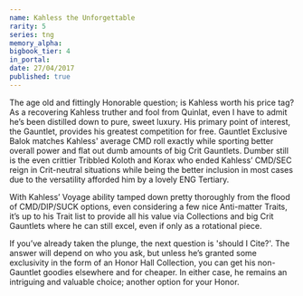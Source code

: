 ```yaml
---
name: Kahless the Unforgettable
rarity: 5
series: tng
memory_alpha:
bigbook_tier: 4
in_portal:
date: 27/04/2017
published: true
---
```


The age old and fittingly Honorable question; is Kahless worth his price tag? As a recovering Kahless truther and fool from Quinlat, even I have to admit he’s been distilled down to pure, sweet luxury.
His primary point of interest, the Gauntlet, provides his greatest competition for free. Gauntlet Exclusive Balok matches Kahless' average CMD roll exactly while sporting better overall power and flat out dumb amounts of big Crit Gauntlets. Dumber still is the even crittier Tribbled Koloth and Korax who ended Kahless’ CMD/SEC reign in Crit-neutral situations while being the better inclusion in most cases due to the versatility afforded him by a lovely ENG Tertiary.

With Kahless’ Voyage ability tamped down pretty thoroughly from the flood of CMD/DIP/SUCK options, even considering a few nice Anti-matter Traits, it’s up to his Trait list to provide all his value via Collections and big Crit Gauntlets where he can still excel, even if only as a rotational piece.

If you’ve already taken the plunge, the next question is 'should I Cite?'. The answer will depend on who you ask, but unless he’s granted some exclusivity in the form of an Honor Hall Collection, you can get his non-Gauntlet goodies elsewhere and for cheaper. In either case, he remains an intriguing and valuable choice; another option for your Honor.
